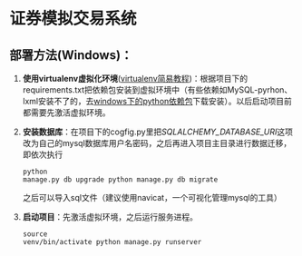 # 证券模拟交易系统

## 部署方法(Windows)：
1. **使用virtualenv虚拟化环境**([virtualenv简易教程](http://www.liaoxuefeng.com/wiki/0014316089557264a6b348958f449949df42a6d3a2e542c000/001432712108300322c61f256c74803b43bfd65c6f8d0d0000))：根据项目下的requirements.txt把依赖包安装到虚拟环境中（有些依赖如MySQL-pyrhon、lxml安装不了的，去[windows下的python依赖包](http://www.lfd.uci.edu/~gohlke/pythonlibs/)下载安装）。以后启动项目前都需要先激活虚拟环境。

2. **安装数据库**：在项目下的cogfig.py里把*SQLALCHEMY_DATABASE_URI*这项改为自己的mysql数据库用户名密码，之后再进入项目主目录进行数据迁移，即依次执行<pre><code>python manage.py db upgrade
python manage.py db migrate</code></pre>
之后可以导入sql文件（建议使用navicat，一个可视化管理mysql的工具）

3. **启动项目**：先激活虚拟环境，之后运行服务进程。<pre><code>source venv/bin/activate
python manage.py runserver</code></pre>